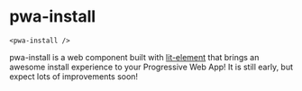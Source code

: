 # pwa-install

`<pwa-install />`

pwa-install is a web component built with [lit-element](https://lit-element.polymer-project.org/) that brings an awesome install experience to your Progressive Web App! It is still early, but expect lots of improvements soon!
